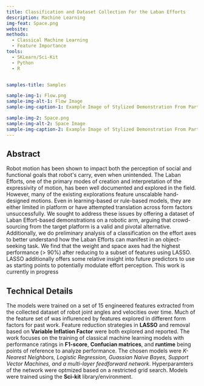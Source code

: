```yaml
---
title: Classification and Dataset Collection For the Laban Efforts 
description: Machine Learning
img-feat: Space.png
website: 
methods:
  - Classical Machine Learning
  - Feature Importance
tools:
  - SKLearn/Sci-Kit
  - Python
  - R


samples-title: Samples

sample-img-1: Flow.png
sample-img-alt-1: Flow Image 
sample-img-caption-1: Example Image of Stylized Demonstration From Participant (Flow)

sample-img-2: Space.png
sample-img-alt-2: Space Image 
sample-img-caption-2: Example Image of Stylized Demonstration From Participant (Space)
---
```



## Abstract
Robot motion has been shown to impact both the perception of social and functional goals that robot's carry, even when unintended. The Laban Efforts, one of the primary modes of creation and interpretation of the expressivity of motion, has been well documented and explored in the field. However, many of the existing explorations feature unscalable hand-designed motions. Even in learning-based or rule-based models, they are either limited in platform or have attempted translation across form factors unsuccessfully. We sought to address these issues by offering a dataset of Laban Effort-based demonstrations on a robotic arm, arguing that crowd-sourcing from the target platform is a valid and pivotal alternative. Additionally, we do preliminary analysis of a classification on the effort axes to better understand how the Laban Efforts can manifest in an object-seeking task. We find that the weight and space axes had the highest performance (> 90%) after reducing to a subset of features using LASSO. LASSO additionally offers some relative insight into future predictors to use as starting points to potentially modulate effort perception. This work is currently in progress


## Technical Details
The models were trained on a set of 15 engineered features extracted from the collected dataset of robot joint angles and velocities over time. Much of the feature set of was influrenced by features explored in different form factors for past work. Feature reduction strategies in **LASSO** and removal based on **Variable Inflation Factor** were both explored and reported. The work focuses on the training of classical machine learning models  with performance ratings in **F1-score**, **Confucian matrices**, and **runtime** being points of reference to analyze performance. The chosen models were *K-Nearest Neighbors, Logistic Regression, Guassian Naive Bayes, Support Vector Machines, and a multi-layer feedforward network*. Hyperparamters of the network were optmized based on  a restricted grid search. Models were trained using the **Sci-kit** library/environment. 